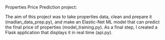 Properties Price Prediction project:

The aim of this project was to take properties data, clean and prepare it (madlan_data_prep.py), and make an Elastic-Net ML model that can predict the final price of properties (model_training.py).
As a final step, I created a Flask application that displays it in real time (api.py).
